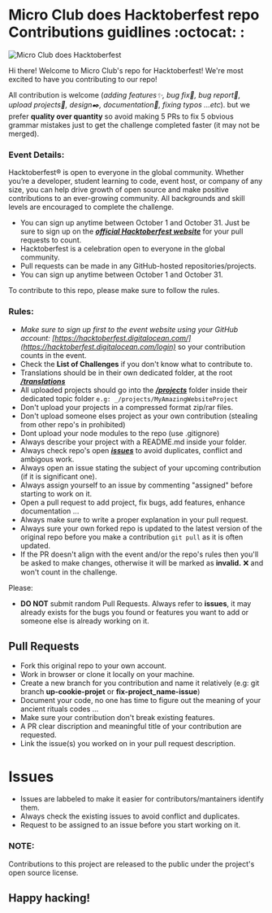 # Micro Club does Hacktoberfest repo Contributions guidlines :octocat: :

![Micro Club does Hacktoberfest](https://www.pixenli.com/image/vYNOOoRQ)

Hi there! Welcome to Micro Club's repo for Hacktoberfest! We're most excited to have you contributing to our repo!

All contribution is welcome (_adding features✨, bug fix🔧, bug report🐛, upload projects📱, design✒️, documentation📝, fixing typos ...etc_). but we prefer **quality over quantity** so avoid making 5 PRs to fix 5 obvious grammar mistakes just to get the challenge completed faster (it may not be merged).

### Event Details:
 Hacktoberfest® is open to everyone in the global community. Whether you’re a developer, student learning to code, event host, or company of any size, you can help drive growth of open source and make positive contributions to an ever-growing community. All backgrounds and skill levels are encouraged to complete the challenge.
 - You can sign up anytime between October 1 and October 31. Just be sure to sign up on the ***[official Hacktoberfest website](https://hacktoberfest.digitalocean.com/login)*** for your pull requests to count. 
- Hacktoberfest is a celebration open to everyone in the global community.
- Pull requests can be made in any GitHub-hosted repositories/projects.
- You can sign up anytime between October 1 and October 31.


To contribute to this repo, please make sure to follow the rules.

### Rules:
* _Make sure to sign up first to the event website using your GitHub account: [https://hacktoberfest.digitalocean.com/](https://hacktoberfest.digitalocean.com/login)_ so your contribution counts in the event.
* Check the **List of Challenges** if you don't know what to contribute to.
* Translations should be in their own dedicated folder, at the root ***[/translations](../translations)***
* All uploaded projects should go into the ***[/projects](../projects)*** folder inside their dedicated topic folder ``` e.g: _/projects/MyAmazingWebsiteProject ```
* Don't upload your projects in a compressed format zip/rar files.
* Don't upload someone elses project as your own contribution (stealing from other repo's in prohibited)
* Dont upload your node modules to the repo (use .gitignore)
* Always describe your project with a README.md inside your folder.
* Always check repo's open ***[issues](issues)*** to avoid duplicates, conflict and ambigous work.
* Always open an issue stating the subject of your upcoming contribution (if it is significant one).
* Always assign yourself to an issue by commenting "assigned" before starting to work on it.
* Open a pull request to add project, fix bugs, add features, enhance documentation ...
* Always make sure to write a proper explanation in your pull request.
* Always sure your own forked repo is updated to the latest version of the original repo before you make a contribution ``` git pull ``` as it is often updated.
* If the PR doesn't align with the event and/or the repo's rules then you'll be asked to make changes, otherwise it will be marked as **invalid.** :x: and won't count in the challenge.

Please:
* **DO NOT** submit random Pull Requests. Always refer to **issues**, it may already exists for the bugs you found or features you want to add or someone else is already working on it.

## Pull Requests
- Fork this original repo to your own account.
- Work in browser or clone it locally on your machine.
- Create a new branch for you contribution and name it relatively (e.g: git branch **up-cookie-projet** or **fix-project_name-issue**)
- Document your code, no one has time to figure out the meaning of your ancient rituals codes ...
- Make sure your contribution don't break existing features.
- A PR clear discription and meaningful title of your contribution are requested.
- Link the issue(s) you worked on in your pull request description.

# Issues
- Issues are labbeled to make it easier for contributors/mantainers identify them.
- Always check the existing issues to avoid conflict and duplicates.
- Request to be assigned to an issue before you start working on it.

### NOTE:
Contributions to this project are released to the public under the project's open source license.

## Happy hacking!